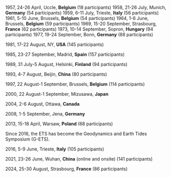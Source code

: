 1957, 24-26 April, Uccle, **Belgium** (18 participants)
1958, 21-26 July, Munich, **Germany** (54 participants)
1959, 6-11 July, Trieste, **Italy** (56 participants)
1961, 5-10 June, Brussels, **Belgium** (54 participants)
1964, 1-6 June, Brussels, **Belgium** (59 participants)
1969, 15-20 September, Strasbourg, **France** (62 participants)
1973, 10-14 September, Sopron, **Hungary** (94 participants)
1977, 19-24 September, Bonn, **Germany** (88 participants)

1981, 17-22 August, NY, **USA** (145 participants)

1985, 23-27 September, Madrid, **Spain** (157 participants)

1989, 31 July-5 August, Helsinki, **Finland** (94 participants)

1993, 4-7 August, Beijin, **China** (80 participants)

1997, 22 August-1 September, Brussels, **Belgium** (114 participants)

2000, 22 August-1 September, Mizusawa, **Japan**

2004, 2-6 August, Ottawa, **Canada**

2008, 1-5 September, Jena, **Germany**

2013, 15-18 April, Warsaw, **Poland** (68 participants)

Since 2016, the ETS has become the Geodynamics and Earth Tides Symposium (G-ETS).

2016, 5-9 June, Trieste, **Italy** (105 participants)

2021, 23-26 June, Wuhan, **China** (online and onsite) (141 participants)

2024, 25-30 August, Strasbourg, **France** (86 participants)
